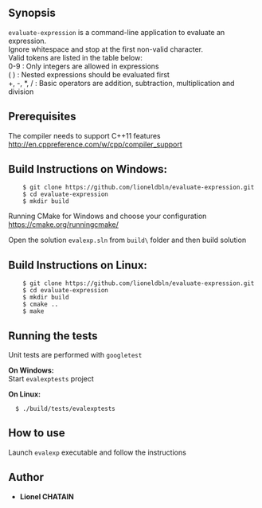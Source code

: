 ## Synopsis

`evaluate-expression` is a command-line application to evaluate an expression.  
Ignore whitespace and stop at the first non-valid character.  
Valid tokens are listed in the table below:  
0-9  :  Only integers are allowed in expressions  
( )  :  Nested expressions should be evaluated first  
+, -, *, /  :  Basic operators are addition, subtraction, multiplication and division  

## Prerequisites

The compiler needs to support C++11 features  
http://en.cppreference.com/w/cpp/compiler_support

## Build Instructions on Windows:

```
    $ git clone https://github.com/lioneldbln/evaluate-expression.git
    $ cd evaluate-expression
    $ mkdir build
```
  Running CMake for Windows and choose your configuration  
  https://cmake.org/runningcmake/

  Open the solution `evalexp.sln` from `build\` folder and then build solution

## Build Instructions on Linux:

```
    $ git clone https://github.com/lioneldbln/evaluate-expression.git
    $ cd evaluate-expression
    $ mkdir build
    $ cmake ..
    $ make
```
## Running the tests

Unit tests are performed with `googletest`  
    
  **On Windows:**  
  Start `evalexptests` project  
  
  **On Linux:**
```
  $ ./build/tests/evalexptests
```

## How to use

Launch `evalexp` executable and follow the instructions

## Author

* **Lionel CHATAIN**

